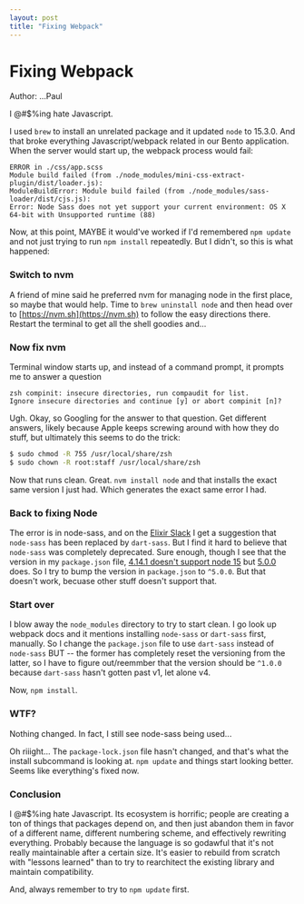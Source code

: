 ```yaml
---
layout: post
title: "Fixing Webpack"
---
```


# Fixing Webpack

Author: ...Paul

I @#$%ing hate Javascript.

I used `brew` to install an unrelated package and it updated `node` to
15.3.0.  And that broke everything Javascript/webpack related in our Bento
application.  When the server would start up, the webpack process would fail:

```
ERROR in ./css/app.scss
Module build failed (from ./node_modules/mini-css-extract-plugin/dist/loader.js):
ModuleBuildError: Module build failed (from ./node_modules/sass-loader/dist/cjs.js):
Error: Node Sass does not yet support your current environment: OS X 64-bit with Unsupported runtime (88)
```

Now, at this point, MAYBE it would've worked if I'd remembered `npm update` and
not just trying to run `npm install` repeatedly.  But I didn't, so this is what
happened:

### Switch to nvm

A friend of mine said he preferred nvm for managing node in the first place,
so maybe that would help.  Time to `brew uninstall node` and then head over
to [https://nvm.sh](https://nvm.sh) to follow the easy directions there.
Restart the terminal to get all the shell goodies and...

### Now fix nvm

Terminal window starts up, and instead of a command prompt, it prompts me to
answer a question

```
zsh compinit: insecure directories, run compaudit for list.
Ignore insecure directories and continue [y] or abort compinit [n]?
```

Ugh.  Okay, so Googling for the answer to that question.  Get different
answers, likely because Apple keeps screwing around with how they do stuff,
but ultimately this seems to do the trick:

```sh
$ sudo chmod -R 755 /usr/local/share/zsh
$ sudo chown -R root:staff /usr/local/share/zsh
```

Now that runs clean.  Great.  `nvm install node` and that installs the exact
same version I just had.  Which generates the exact same error I had.

### Back to fixing Node

The error is in node-sass, and on the
[Elixir Slack](https://elixir-lang.slack.com/) I get a suggestion that
`node-sass` has been replaced by `dart-sass`.  But I find it hard to believe
that `node-sass` was completely deprecated.  Sure enough, though I see that
the version in my `package.json` file, 
[4.14.1 doesn't support node 15](https://github.com/sass/node-sass/releases/tag/v4.14.1) but [5.0.0](https://github.com/sass/node-sass/releases/tag/v5.0.0)
does.  So I try to bump the version in `package.json` to `^5.0.0`.  But that
doesn't work, becuase other stuff doesn't support that.

### Start over

I blow away the `node_modules` directory to try to start clean.  I go look up
webpack docs and it mentions installing `node-sass` or `dart-sass` first,
manually.  So I change the `package.json` file to use `dart-sass` instead of
`node-sass` BUT -- the former has completely reset the versioning from the
latter, so I have to figure out/reemmber that the version should be `^1.0.0`
because `dart-sass` hasn't gotten past v1, let alone v4.

Now, `npm install`.

### WTF?

Nothing changed.  In fact, I still see node-sass being used...

Oh riiight...  The `package-lock.json` file hasn't changed, and that's what the
install subcommand is looking at.  `npm update` and things start looking
better.  Seems like everything's fixed now.

### Conclusion

I @#$%ing hate Javascript.  Its ecosystem is horrific; people are creating a
ton of things that packages depend on, and then just abandon them in favor of
a different name, different numbering scheme, and effectively rewriting
everything.  Probably because the language is so godawful that it's not really
maintainable after a certain size.  It's easier to rebuild from scratch with
"lessons learned" than to try to rearchitect the existing library and maintain
compatibility.

And, always remember to try to `npm update` first.



